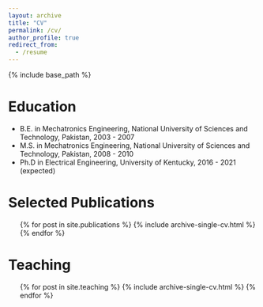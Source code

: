 ```yaml
---
layout: archive
title: "CV"
permalink: /cv/
author_profile: true
redirect_from:
  - /resume
---
```


{% include base_path %}

Education
======
* B.E. in Mechatronics Engineering, National University of Sciences and Technology, Pakistan, 2003 - 2007
* M.S. in Mechatronics Engineering, National University of Sciences and Technology, Pakistan, 2008 - 2010
* Ph.D in Electrical Engineering, University of Kentucky, 2016 - 2021 (expected)
  
  
Selected Publications
======
  <ul>{% for post in site.publications %}
    {% include archive-single-cv.html %}
  {% endfor %}</ul>
  
  
Teaching
======
  <ul>{% for post in site.teaching %}
    {% include archive-single-cv.html %}
  {% endfor %}</ul>
 
